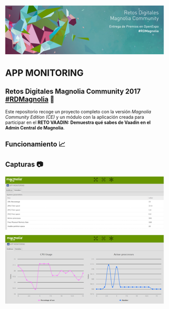 ![magnolia-logo](https://raw.githubusercontent.com/DavidCaviedes/openexpo-app-monitoring/master/openexpo-app-monitoring/src/main/resources/img/header.png)

# APP MONITORING

## Retos Digitales Magnolia Community 2017 [#RDMagnolia](https://www.magnolia-cms.com/about/news-events/events/rd-desarrolladores-2017.html) :rocket:

Este repositorio recoge un proyecto completo con la versión _Magnolia Community Edition (CE)_ y un módulo con la aplicación creada para participar en el **RETO VAADIN: Demuestra qué sabes de Vaadin en el Admin Central de Magnolia**.

## Funcionamiento :chart_with_upwards_trend:

## 

## Capturas :camera:

![Tabla](https://raw.githubusercontent.com/DavidCaviedes/openexpo-app-monitoring/master/openexpo-app-monitoring/src/main/resources/img/details.png)

![Grafica](https://raw.githubusercontent.com/DavidCaviedes/openexpo-app-monitoring/master/openexpo-app-monitoring/src/main/resources/img/graph.png)
